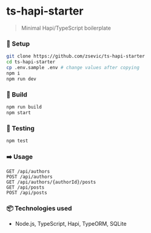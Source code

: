 # ts-hapi-starter
> Minimal Hapi/TypeScript boilerplate

### :wrench: Setup

```bash
git clone https://github.com/zsevic/ts-hapi-starter
cd ts-hapi-starter
cp .env.sample .env # change values after copying
npm i
npm run dev
```

### :construction_worker: Build

```bash
npm run build
npm start
```

### :rotating_light: Testing

```bash
npm test
```

### :arrow_right: Usage

```
GET /api/authors
POST /api/authors
GET /api/authors/{authorId}/posts
GET /api/posts
POST /api/posts
```

### :package: Technologies used
* Node.js, TypeScript, Hapi, TypeORM, SQLite